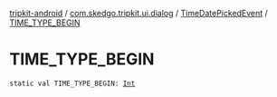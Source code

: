 [tripkit-android](../../index.md) / [com.skedgo.tripkit.ui.dialog](../index.md) / [TimeDatePickedEvent](index.md) / [TIME_TYPE_BEGIN](./-t-i-m-e_-t-y-p-e_-b-e-g-i-n.md)

# TIME_TYPE_BEGIN

`static val TIME_TYPE_BEGIN: `[`Int`](https://kotlinlang.org/api/latest/jvm/stdlib/kotlin/-int/index.html)
